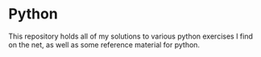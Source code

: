 # Python
This repository holds all of my solutions to various python exercises I find on the net, as well as some reference material for python. 
